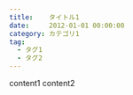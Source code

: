 ```yaml
---
title:    タイトル1
date:     2012-01-01 00:00:00
category: カテゴリ1
tag:
  - タグ1
  - タグ2
---
```

content1
content2
